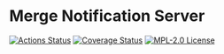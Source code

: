 # Merge Notification Server

[![Actions Status](https://github.com/gridsuite/merge-notification-server/actions/workflows/build.yml/badge.svg?branch=main)](https://github.com/gridsuite/merge-notification-server/actions)
[![Coverage Status](https://sonarcloud.io/api/project_badges/measure?project=org.gridsuite%3Amerge-notification-server&metric=coverage)](https://sonarcloud.io/component_measures?id=org.gridsuite%3Amerge-notification-server&metric=coverage)
[![MPL-2.0 License](https://img.shields.io/badge/license-MPL_2.0-blue.svg)](https://www.mozilla.org/en-US/MPL/2.0/)

